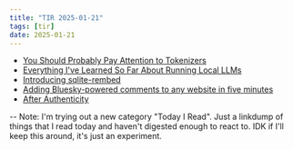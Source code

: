```yaml
---
title: "TIR 2025-01-21"
tags: [tir]
date: 2025-01-21
---
```


* [You Should Probably Pay Attention to Tokenizers](https://cybernetist.com/2024/10/21/you-should-probably-pay-attention-to-tokenizers/)
* [Everything I've Learned So Far About Running Local LLMs](https://nullprogram.com/blog/2024/11/10/)
* [Introducing sqlite-rembed](https://alexgarcia.xyz/blog/2024/sqlite-rembed-init/)
* [Adding Bluesky-powered comments to any website in five minutes](https://www.coryzue.com/writing/bluesky-comments/)
* [After Authenticity](https://subpixel.space/entries/after-authenticity/)

--
Note: I'm trying out a new category "Today I Read". Just a linkdump of things that I read today and haven't digested enough to react to. IDK if I'll keep this around, it's just an experiment.